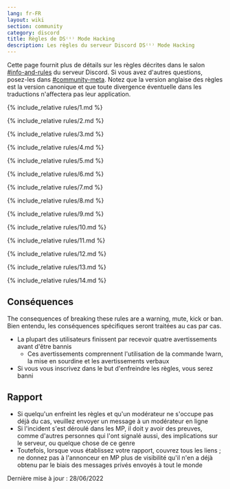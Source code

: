 ```yaml
---
lang: fr-FR
layout: wiki
section: community
category: discord
title: Règles de DS⁽ⁱ⁾ Mode Hacking
description: Les règles du serveur Discord DS⁽ⁱ⁾ Mode Hacking
---
```


Cette page fournit plus de détails sur les règles décrites dans le salon [#info-and-rules](https://discord.com/channels/283769550611152897/626620520330428436) du serveur Discord. Si vous avez d'autres questions, posez-les dans [#community-meta](https://discord.com/channels/283769550611152897/715651368391671919). Notez que la version anglaise des règles [](/community/discord-rules) est la version canonique et que toute divergence éventuelle dans les traductions n'affectera pas leur application.

{% include_relative rules/1.md %}

{% include_relative rules/2.md %}

{% include_relative rules/3.md %}

{% include_relative rules/4.md %}

{% include_relative rules/5.md %}

{% include_relative rules/6.md %}

{% include_relative rules/7.md %}

{% include_relative rules/8.md %}

{% include_relative rules/9.md %}

{% include_relative rules/10.md %}

{% include_relative rules/11.md %}

{% include_relative rules/12.md %}

{% include_relative rules/13.md %}

{% include_relative rules/14.md %}

## Conséquences

The consequences of breaking these rules are a warning, mute, kick or ban. Bien entendu, les conséquences spécifiques seront traitées au cas par cas.
- La plupart des utilisateurs finissent par recevoir quatre avertissements avant d'être bannis
    - Ces avertissements comprennent l'utilisation de la commande !warn, la mise en sourdine et les avertissements verbaux
- Si vous vous inscrivez dans le but d'enfreindre les règles, vous serez banni

## Rapport

- Si quelqu'un enfreint les règles et qu'un modérateur ne s'occupe pas déjà du cas, veuillez envoyer un message à un modérateur en ligne
- Si l'incident s'est déroulé dans les MP, il doit y avoir des preuves, comme d'autres personnes qui l'ont signalé aussi, des implications sur le serveur, ou quelque chose de ce genre
- Toutefois, lorsque vous établissez votre rapport, couvrez tous les liens ; ne donnez pas à l'annonceur en MP plus de visibilité qu'il n'en a déjà obtenu par le biais des messages privés envoyés à tout le monde


Dernière mise à jour : 28/06/2022
